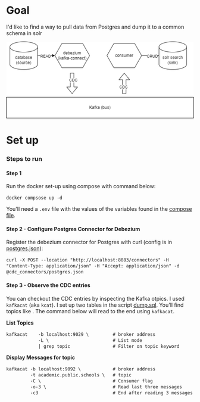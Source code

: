 # Goal
I'd like to find a way to pull data from Postgres and dump it to a common schema in solr

![CDC Architecture](./resources/cdc_from_database_to_search.png "Continuous Update of Solr from DB")

# Set up

### Steps to run
#### Step 1
Run the docker set-up using compose with command below:

```
docker compsose up -d
```

You'll need a `.env` file with the values of the variables found in the [compose file](./compose.yaml).

#### Step 2 - Configure Postgres Connector for Debezium
Register the debezium connector for Postgres with curl (config is in [postgres.json](./cdc_connectors/postgres.json)):

```
curl -X POST --location "http://localhost:8083/connectors" -H "Content-Type: application/json" -H "Accept: application/json" -d @cdc_connectors/postgres.json
```

#### Step 3 - Observe the CDC entries
You can checkout the CDC entries by inspecting the Kafka otpics. I used `kafkacat` (aka `kcat`). I set up two tables in the script [dump.sql](./database/scripts/dump.sql). You'll find topics like . The command below will read to the end using `kafkacat`.

**List Topics**

```
kafkacat    -b localhost:9029 \         # broker address
            -L \                        # List mode
            | grep topic                # Filter on topic keyword
```

**Display Messages for topic**
```
kafkacat -b localhost:9092 \            # broker address
         -t academic.public.schools \   # topic
         -C \                           # Consumer flag
         -o-3 \                         # Read last three messages
         -c3                            # End after reading 3 messages

```
